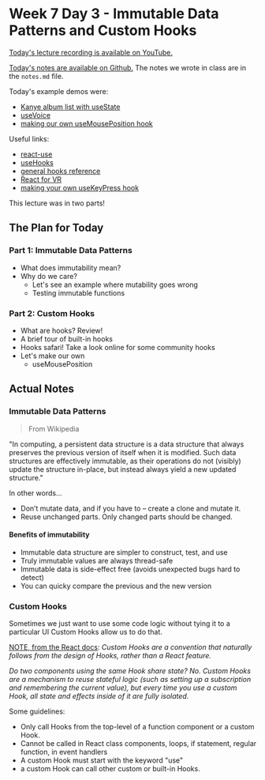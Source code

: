 # Week 7 Day 3 - Immutable Data Patterns and Custom Hooks

[Today's lecture recording is available on YouTube.](https://www.youtube.com/watch?v=wFYMjnnbVoo)

[Today's notes are available on Github.](https://github.com/NimaBoscarino/custom-hooks-notes) The notes we wrote in class are in the `notes.md` file.

Today's example demos were:

- [Kanye album list with useState](https://codesandbox.io/s/spring-field-tp4hx)
- [useVoice](https://codesandbox.io/s/hopeful-ramanujan-91vd1)
- [making our own useMousePosition hook](https://codesandbox.io/s/damp-cookies-w4pm0)

Useful links:

- [react-use](https://github.com/streamich/react-use)
- [useHooks](https://usehooks.com)
- [general hooks reference](https://reactjs.org/docs/hooks-reference.html)
- [React for VR](https://facebook.github.io/react-360/)
- [making your own useKeyPress hook](https://usehooks.com/useKeyPress/)

This lecture was in two parts!

## The Plan for Today

### Part 1: Immutable Data Patterns

- What does immutability mean?
- Why do we care?
    - Let's see an example where mutability goes wrong
    - Testing immutable functions

### Part 2: Custom Hooks

- What are hooks? Review!
- A brief tour of built-in hooks
- Hooks safari! Take a look online for some community hooks
- Let's make our own
    - useMousePosition

## Actual Notes

### Immutable Data Patterns

> From Wikipedia

"In computing, a persistent data structure is a data structure that always preserves the previous version of itself when it is modified. Such data structures are effectively immutable, as their operations do not (visibly) update the structure in-place, but instead always yield a new updated structure."

In other words...

- Don’t mutate data, and if you have to – create a clone and mutate it.
- Reuse unchanged parts. Only changed parts should be changed.

#### Benefits of immutability

- Immutable data structure are simpler to construct, test, and use
- Truly immutable values are always thread-safe
- Immutable data is side-effect free (avoids unexpected bugs hard to detect)
- You can quicky compare the previous and the new version

### Custom Hooks

Sometimes we just want to use some code logic without tying it to a particular UI
Custom Hooks allow us to do that.

[NOTE, from the React docs](https://reactjs.org/docs/hooks-custom.html): *Custom Hooks are a convention that naturally follows from the design of Hooks, rather than a React feature.*

*Do two components using the same Hook share state? No. Custom Hooks are a mechanism to reuse stateful logic (such as setting up a subscription and remembering the current value), but every time you use a custom Hook, all state and effects inside of it are fully isolated.*

Some guidelines:

- Only call Hooks from the top-level of a function component or a custom Hook.
- Cannot be called in React class components, loops, if statement, regular function, in event handlers
- A custom Hook must start with the keyword "use"
- a custom Hook can call other custom or built-in Hooks.
